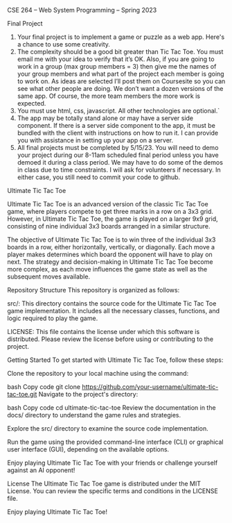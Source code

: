 CSE 264 – Web System Programming – Spring 2023

Final Project
1. Your final project is to implement a game or puzzle as a web app. Here's a chance to use some
creativity.
2. The complexity should be a good bit greater than Tic Tac Toe. You must email me with your idea to
verify that it’s OK. Also, if you are going to work in a group (max group members = 3) then give
me the names of your group members and what part of the project each member is going to work
on. As ideas are selected I’ll post them on Coursesite so you can see what other people are doing.
We don’t want a dozen versions of the same app. Of course, the more team members the more work
is expected.
3. You must use html, css, javascript. All other technologies are optional.`
4. The app may be totally stand alone or may have a server side component. If there is a server side
component to the app, it must be bundled with the client with instructions on how to run it. I can
provide you with assistance in setting up your app on a server.
5. All final projects must be completed by 5/15/23. You will need to demo your project during our
8-11am scheduled final period unless you have demoed it during a class period. We may have to do
some of the demos in class due to time constraints. I will ask for volunteers if necessary. In either
case, you still need to commit your code to github.

Ultimate Tic Tac Toe

Ultimate Tic Tac Toe is an advanced version of the classic Tic Tac Toe game, where players compete to get three marks in a row on a 3x3 grid. However, in Ultimate Tic Tac Toe, the game is played on a larger 9x9 grid, consisting of nine individual 3x3 boards arranged in a similar structure.

The objective of Ultimate Tic Tac Toe is to win three of the individual 3x3 boards in a row, either horizontally, vertically, or diagonally. Each move a player makes determines which board the opponent will have to play on next. The strategy and decision-making in Ultimate Tic Tac Toe become more complex, as each move influences the game state as well as the subsequent moves available.

Repository Structure
This repository is organized as follows:

src/: This directory contains the source code for the Ultimate Tic Tac Toe game implementation. It includes all the necessary classes, functions, and logic required to play the game.

LICENSE: This file contains the license under which this software is distributed. Please review the license before using or contributing to the project.

Getting Started
To get started with Ultimate Tic Tac Toe, follow these steps:

Clone the repository to your local machine using the command:

bash
Copy code
git clone https://github.com/your-username/ultimate-tic-tac-toe.git
Navigate to the project's directory:

bash
Copy code
cd ultimate-tic-tac-toe
Review the documentation in the docs/ directory to understand the game rules and strategies.

Explore the src/ directory to examine the source code implementation.

Run the game using the provided command-line interface (CLI) or graphical user interface (GUI), depending on the available options.

Enjoy playing Ultimate Tic Tac Toe with your friends or challenge yourself against an AI opponent!

License
The Ultimate Tic Tac Toe game is distributed under the MIT License. You can review the specific terms and conditions in the LICENSE file.

Enjoy playing Ultimate Tic Tac Toe!